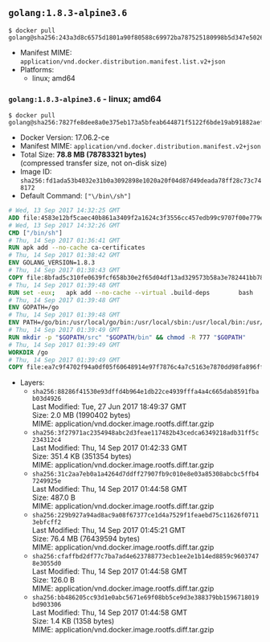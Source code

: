 ## `golang:1.8.3-alpine3.6`

```console
$ docker pull golang@sha256:243a3d8c6575d1801a90f80588c69972ba787525180998b5d347e5026796e376
```

-	Manifest MIME: `application/vnd.docker.distribution.manifest.list.v2+json`
-	Platforms:
	-	linux; amd64

### `golang:1.8.3-alpine3.6` - linux; amd64

```console
$ docker pull golang@sha256:7827fe8dee8a0e375eb173a5bfeab644871f5122f6bde19ab91882aefce982e6
```

-	Docker Version: 17.06.2-ce
-	Manifest MIME: `application/vnd.docker.distribution.manifest.v2+json`
-	Total Size: **78.8 MB (78783321 bytes)**  
	(compressed transfer size, not on-disk size)
-	Image ID: `sha256:fd1ada53b4032e31b0a3092898e1020a20f04d87d49deada78ff28c73c748172`
-	Default Command: `["\/bin\/sh"]`

```dockerfile
# Wed, 13 Sep 2017 14:32:25 GMT
ADD file:4583e12bf5caec40b861a3409f2a1624c3f3556cc457edb99c9707f00e779e45 in / 
# Wed, 13 Sep 2017 14:32:26 GMT
CMD ["/bin/sh"]
# Thu, 14 Sep 2017 01:36:41 GMT
RUN apk add --no-cache ca-certificates
# Thu, 14 Sep 2017 01:38:42 GMT
ENV GOLANG_VERSION=1.8.3
# Thu, 14 Sep 2017 01:38:43 GMT
COPY file:8bfad5c310fe0639fcf658b30e2f65d04df13ad329573b58a3e782441bb7839c in /go-alpine-patches/ 
# Thu, 14 Sep 2017 01:39:48 GMT
RUN set -eux; 	apk add --no-cache --virtual .build-deps 		bash 		gcc 		musl-dev 		openssl 		go 	; 	export 		GOROOT_BOOTSTRAP="$(go env GOROOT)" 		GOOS="$(go env GOOS)" 		GOARCH="$(go env GOARCH)" 		GO386="$(go env GO386)" 		GOARM="$(go env GOARM)" 		GOHOSTOS="$(go env GOHOSTOS)" 		GOHOSTARCH="$(go env GOHOSTARCH)" 	; 		wget -O go.tgz "https://golang.org/dl/go$GOLANG_VERSION.src.tar.gz"; 	echo '5f5dea2447e7dcfdc50fa6b94c512e58bfba5673c039259fd843f68829d99fa6 *go.tgz' | sha256sum -c -; 	tar -C /usr/local -xzf go.tgz; 	rm go.tgz; 		cd /usr/local/go/src; 	for p in /go-alpine-patches/*.patch; do 		[ -f "$p" ] || continue; 		patch -p2 -i "$p"; 	done; 	./make.bash; 		rm -rf /go-alpine-patches; 	apk del .build-deps; 		export PATH="/usr/local/go/bin:$PATH"; 	go version
# Thu, 14 Sep 2017 01:39:48 GMT
ENV GOPATH=/go
# Thu, 14 Sep 2017 01:39:48 GMT
ENV PATH=/go/bin:/usr/local/go/bin:/usr/local/sbin:/usr/local/bin:/usr/sbin:/usr/bin:/sbin:/bin
# Thu, 14 Sep 2017 01:39:49 GMT
RUN mkdir -p "$GOPATH/src" "$GOPATH/bin" && chmod -R 777 "$GOPATH"
# Thu, 14 Sep 2017 01:39:49 GMT
WORKDIR /go
# Thu, 14 Sep 2017 01:39:49 GMT
COPY file:ea7c9f4702f94a0df05f60648914e97f7876c4a7c5163e7870dd98fa896ff722 in /usr/local/bin/ 
```

-	Layers:
	-	`sha256:88286f41530e93dffd4b964e1db22ce4939fffa4a4c665dab8591fbab03d4926`  
		Last Modified: Tue, 27 Jun 2017 18:49:37 GMT  
		Size: 2.0 MB (1990402 bytes)  
		MIME: application/vnd.docker.image.rootfs.diff.tar.gzip
	-	`sha256:3f27971ac2354948abc2d3feae117482b43cedca6349218adb31ff5c234312c4`  
		Last Modified: Thu, 14 Sep 2017 01:42:33 GMT  
		Size: 351.4 KB (351354 bytes)  
		MIME: application/vnd.docker.image.rootfs.diff.tar.gzip
	-	`sha256:31c2aa7eb0a1a4264d7ddff27907fb9c010e8e03a85308abcbc5ffb47249925e`  
		Last Modified: Thu, 14 Sep 2017 01:44:58 GMT  
		Size: 487.0 B  
		MIME: application/vnd.docker.image.rootfs.diff.tar.gzip
	-	`sha256:229b927a94ad8ac9a08f67377ce1d4a7529f1feaebd75c11626f07113ebfcff2`  
		Last Modified: Thu, 14 Sep 2017 01:45:21 GMT  
		Size: 76.4 MB (76439594 bytes)  
		MIME: application/vnd.docker.image.rootfs.diff.tar.gzip
	-	`sha256:cfaffbd2df77c7ba7ad4e623788773ecb1ee2e1b14ed8859c96037478e3055d0`  
		Last Modified: Thu, 14 Sep 2017 01:44:58 GMT  
		Size: 126.0 B  
		MIME: application/vnd.docker.image.rootfs.diff.tar.gzip
	-	`sha256:bb486205cc93d1e0abc5671e69f08bb5ce9d3e388379bb1596718019bd903306`  
		Last Modified: Thu, 14 Sep 2017 01:44:58 GMT  
		Size: 1.4 KB (1358 bytes)  
		MIME: application/vnd.docker.image.rootfs.diff.tar.gzip
